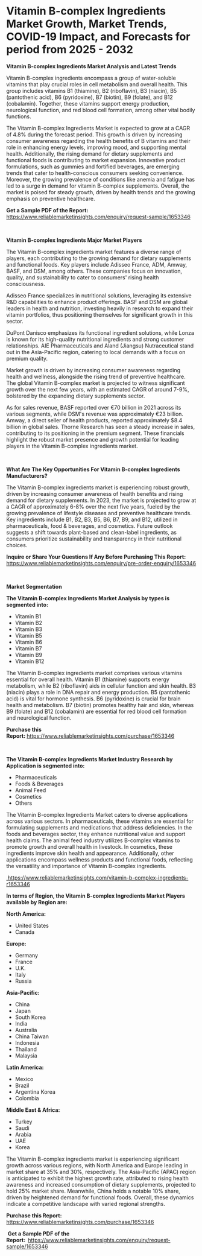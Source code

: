 <p><h1>Vitamin B-complex Ingredients Market Growth, Market Trends, COVID-19 Impact, and Forecasts for period from 2025 - 2032</h1></p><p><strong>Vitamin B-complex Ingredients Market Analysis and Latest Trends</strong></p>
<p><p>Vitamin B-complex ingredients encompass a group of water-soluble vitamins that play crucial roles in cell metabolism and overall health. This group includes vitamins B1 (thiamine), B2 (riboflavin), B3 (niacin), B5 (pantothenic acid), B6 (pyridoxine), B7 (biotin), B9 (folate), and B12 (cobalamin). Together, these vitamins support energy production, neurological function, and red blood cell formation, among other vital bodily functions.</p><p>The Vitamin B-complex Ingredients Market is expected to grow at a CAGR of 4.8% during the forecast period. This growth is driven by increasing consumer awareness regarding the health benefits of B vitamins and their role in enhancing energy levels, improving mood, and supporting mental health. Additionally, the rising demand for dietary supplements and functional foods is contributing to market expansion. Innovative product formulations, such as gummies and fortified beverages, are emerging trends that cater to health-conscious consumers seeking convenience. Moreover, the growing prevalence of conditions like anemia and fatigue has led to a surge in demand for vitamin B-complex supplements. Overall, the market is poised for steady growth, driven by health trends and the growing emphasis on preventive healthcare.</p></p>
<p><strong>Get a Sample PDF of the Report:&nbsp;</strong> <a href="https://www.reliablemarketinsights.com/enquiry/request-sample/1653346?utm_campaign=2731&utm_medium=2&utm_source=Github&utm_content=ia&utm_term=19042025&utm_id=vitamin-b-complex-ingredients">https://www.reliablemarketinsights.com/enquiry/request-sample/1653346</a></p>
<p>&nbsp;</p>
<p><strong>Vitamin B-complex Ingredients Major Market Players</strong></p>
<p><p>The Vitamin B-complex ingredients market features a diverse range of players, each contributing to the growing demand for dietary supplements and functional foods. Key players include Adisseo France, ADM, Amway, BASF, and DSM, among others. These companies focus on innovation, quality, and sustainability to cater to consumers' rising health consciousness.</p><p>Adisseo France specializes in nutritional solutions, leveraging its extensive R&D capabilities to enhance product offerings. BASF and DSM are global leaders in health and nutrition, investing heavily in research to expand their vitamin portfolios, thus positioning themselves for significant growth in this sector. </p><p>DuPont Danisco emphasizes its functional ingredient solutions, while Lonza is known for its high-quality nutritional ingredients and strong customer relationships. AIE Pharmaceuticals and Aland (Jiangsu) Nutraceutical stand out in the Asia-Pacific region, catering to local demands with a focus on premium quality.</p><p>Market growth is driven by increasing consumer awareness regarding health and wellness, alongside the rising trend of preventive healthcare. The global Vitamin B-complex market is projected to witness significant growth over the next few years, with an estimated CAGR of around 7-9%, bolstered by the expanding dietary supplements sector.</p><p>As for sales revenue, BASF reported over €70 billion in 2021 across its various segments, while DSM's revenue was approximately €23 billion. Amway, a direct seller of health products, reported approximately $8.4 billion in global sales. Thorne Research has seen a steady increase in sales, contributing to its positioning in the premium segment. These financials highlight the robust market presence and growth potential for leading players in the Vitamin B-complex ingredients market.</p></p>
<p>&nbsp;</p>
<p><strong>What Are The Key Opportunities For Vitamin B-complex Ingredients Manufacturers?</strong></p>
<p><p>The Vitamin B-complex ingredients market is experiencing robust growth, driven by increasing consumer awareness of health benefits and rising demand for dietary supplements. In 2023, the market is projected to grow at a CAGR of approximately 6-8% over the next five years, fueled by the growing prevalence of lifestyle diseases and preventive healthcare trends. Key ingredients include B1, B2, B3, B5, B6, B7, B9, and B12, utilized in pharmaceuticals, food & beverages, and cosmetics. Future outlook suggests a shift towards plant-based and clean-label ingredients, as consumers prioritize sustainability and transparency in their nutritional choices.</p></p>
<p><strong>Inquire or Share Your Questions If Any Before Purchasing This Report:</strong> <a href="https://www.reliablemarketinsights.com/enquiry/pre-order-enquiry/1653346?utm_campaign=2731&utm_medium=2&utm_source=Github&utm_content=ia&utm_term=19042025&utm_id=vitamin-b-complex-ingredients">https://www.reliablemarketinsights.com/enquiry/pre-order-enquiry/1653346</a></p>
<p>&nbsp;</p>
<p><strong>Market Segmentation</strong></p>
<p><strong>The Vitamin B-complex Ingredients Market Analysis by types is segmented into:</strong></p>
<p><ul><li>Vitamin B1</li><li>Vitamin B2</li><li>Vitamin B3</li><li>Vitamin B5</li><li>Vitamin B6</li><li>Vitamin B7</li><li>Vitamin B9</li><li>Vitamin B12</li></ul></p>
<p><p>The Vitamin B-complex ingredients market comprises various vitamins essential for overall health. Vitamin B1 (thiamine) supports energy metabolism, while B2 (riboflavin) aids in cellular function and skin health. B3 (niacin) plays a role in DNA repair and energy production. B5 (pantothenic acid) is vital for hormone synthesis. B6 (pyridoxine) is crucial for brain health and metabolism. B7 (biotin) promotes healthy hair and skin, whereas B9 (folate) and B12 (cobalamin) are essential for red blood cell formation and neurological function.</p></p>
<p><strong>Purchase this Report:&nbsp;</strong><a href="https://www.reliablemarketinsights.com/purchase/1653346?utm_campaign=2731&utm_medium=2&utm_source=Github&utm_content=ia&utm_term=19042025&utm_id=vitamin-b-complex-ingredients">https://www.reliablemarketinsights.com/purchase/1653346</a></p>
<p>&nbsp;</p>
<p><strong>The Vitamin B-complex Ingredients Market Industry Research by Application is segmented into:</strong></p>
<p><ul><li>Pharmaceuticals</li><li>Foods & Beverages</li><li>Animal Feed</li><li>Cosmetics</li><li>Others</li></ul></p>
<p><p>The Vitamin B-complex Ingredients Market caters to diverse applications across various sectors. In pharmaceuticals, these vitamins are essential for formulating supplements and medications that address deficiencies. In the foods and beverages sector, they enhance nutritional value and support health claims. The animal feed industry utilizes B-complex vitamins to promote growth and overall health in livestock. In cosmetics, these ingredients improve skin health and appearance. Additionally, other applications encompass wellness products and functional foods, reflecting the versatility and importance of Vitamin B-complex ingredients.</p></p>
<p><a href="https://www.reliablemarketinsights.com/vitamin-b-complex-ingredients-r1653346?utm_campaign=2731&utm_medium=2&utm_source=Github&utm_content=ia&utm_term=19042025&utm_id=vitamin-b-complex-ingredients">&nbsp;https://www.reliablemarketinsights.com/vitamin-b-complex-ingredients-r1653346</a></p>
<p><strong>In terms of Region, the Vitamin B-complex Ingredients Market Players available by Region are:</strong></p>
<p>
    <p> <strong> North America: </strong>
        <ul>
            <li>United States</li>
            <li>Canada</li>
        </ul>
        </p> 
    <p> <strong> Europe: </strong>
        <ul>
            <li>Germany</li>
            <li>France</li>
            <li>U.K.</li>
            <li>Italy</li>
            <li>Russia</li>
        </ul>
        </p> 
    <p> <strong> Asia-Pacific: </strong>
        <ul>
            <li>China</li>
            <li>Japan</li>
            <li>South Korea</li>
            <li>India</li>
            <li>Australia</li>
            <li>China Taiwan</li>
            <li>Indonesia</li>
            <li>Thailand</li>
            <li>Malaysia</li>
        </ul>
        </p> 
    <p> <strong> Latin America: </strong>
        <ul>
            <li>Mexico</li>
            <li>Brazil</li>
            <li>Argentina Korea</li>
            <li>Colombia</li>
        </ul>
        </p> 
    <p> <strong> Middle East & Africa: </strong>
        <ul>
            <li>Turkey</li>
            <li>Saudi</li>
            <li>Arabia</li>
            <li>UAE</li>
            <li>Korea</li>
        </ul>
    </p>
    </p>
<p><p>The Vitamin B-complex ingredients market is experiencing significant growth across various regions, with North America and Europe leading in market share at 35% and 30%, respectively. The Asia-Pacific (APAC) region is anticipated to exhibit the highest growth rate, attributed to rising health awareness and increased consumption of dietary supplements, projected to hold 25% market share. Meanwhile, China holds a notable 10% share, driven by heightened demand for functional foods. Overall, these dynamics indicate a competitive landscape with varied regional strengths.</p></p>
<p><strong>Purchase this Report: </strong><a href="https://www.reliablemarketinsights.com/purchase/1653346?utm_campaign=2731&utm_medium=2&utm_source=Github&utm_content=ia&utm_term=19042025&utm_id=vitamin-b-complex-ingredients">https://www.reliablemarketinsights.com/purchase/1653346</a></p>
<p>&nbsp;<strong>Get a Sample PDF of the Report:&nbsp;&nbsp;</strong><a href="https://www.reliablemarketinsights.com/enquiry/request-sample/1653346?utm_campaign=2731&utm_medium=2&utm_source=Github&utm_content=ia&utm_term=19042025&utm_id=vitamin-b-complex-ingredients">https://www.reliablemarketinsights.com/enquiry/request-sample/1653346</a></p>
<p><strong></strong></p>
<p><p></p><p></p><p></p></p>